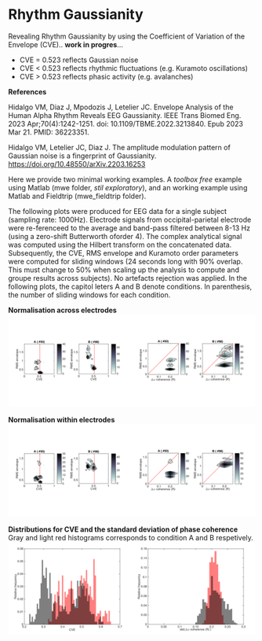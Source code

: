 # Rhythm Gaussianity

Revealing Rhythm Gaussianity by using the Coefficient of Variation of the Envelope (CVE).. **work in progres**...

* CVE = 0.523 reflects Gaussian noise
* CVE < 0.523 reflects rhythmic fluctuations (e.g. Kuramoto oscillations)
* CVE > 0.523 reflects phasic activity (e.g. avalanches)



**References**

Hidalgo VM, Diaz J, Mpodozis J, Letelier JC. Envelope Analysis of the Human Alpha Rhythm Reveals EEG Gaussianity. IEEE Trans Biomed Eng. 2023 Apr;70(4):1242-1251. doi: 10.1109/TBME.2022.3213840. Epub 2023 Mar 21. PMID: 36223351.  

Hidalgo VM, Letelier JC, Diaz J. The amplitude modulation pattern of Gaussian noise is a fingerprint of Gaussianity. https://doi.org/10.48550/arXiv.2203.16253

Here we provide two minimal working examples. A *toolbox free* example using Matlab (mwe folder, *stil exploratory*), and an working example using Matlab and Fieldtrip (mwe_fieldtrip folder).

The following plots were produced for EEG data for a single subject (sampling rate: 1000Hz). Electrode signals from occipital-parietal electrode were re-ferenceed to the average and band-pass filtered between 8-13 Hz (using a zero-shift Butterworth oforder 4). The complex analytical signal was computed using the Hilbert transform on the concatenated data. Subsequently, the CVE, RMS envelope and Kuramoto order parameters were computed for sliding windows (24 seconds long with 90% overlap. This must change to 50% when scaling up the analysis to compute and groupe results across subjects). No artefacts rejection was applied. In the following plots, the capitol leters A and B denote conditions. In parenthesis, the number of sliding windows for each condition.
 

**Normalisation across electrodes**   
<img src="https://github.com/nicogravel/RhythmGaussianity/blob/main/mwe_fieldtrip/rmsenv-cve_alpha_across.png" width=50%><img src="https://github.com/nicogravel/RhythmGaussianity/blob/main/mwe_fieldtrip/kurvar-rms_alpha_across.png" width=50%>

**Normalisation within electrodes**  
<img src="https://github.com/nicogravel/RhythmGaussianity/blob/main/mwe_fieldtrip/rmsenv-cve_alpha_within.png" width=50%><img src="https://github.com/nicogravel/RhythmGaussianity/blob/main/mwe_fieldtrip/kurvar-rms_alpha_within.png" width=50%>

**Distributions for CVE and the standard deviation of phase coherence**  
Gray and light red histograms corresponds to condition A and B respetively.  
<img src="https://github.com/nicogravel/RhythmGaussianity/blob/main/mwe_fieldtrip/hist_cve_alpha.png" width=50%><img src="https://github.com/nicogravel/RhythmGaussianity/blob/main/mwe_fieldtrip/kurvar_alpha.png" width=50%>
